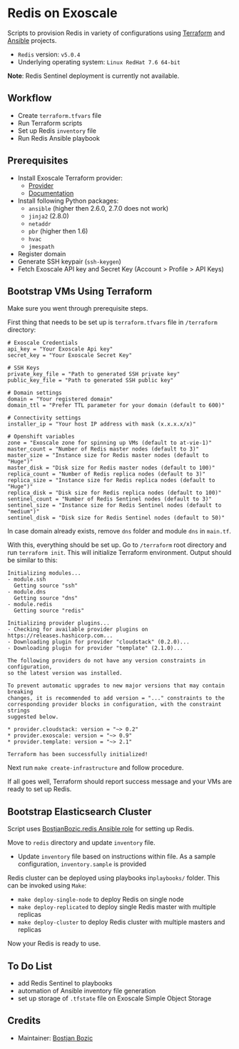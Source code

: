 # Redis on Exoscale
Scripts to provision Redis in variety of configurations using [Terraform](https://www.terraform.io) and [Ansible](https://www.ansible.com/) projects.
* `Redis` version: `v5.0.4`
* Underlying operating system: `Linux RedHat 7.6 64-bit`

**Note**: Redis Sentinel deployment is currently not available.

## Workflow
* Create `terraform.tfvars` file
* Run Terraform scripts
* Set up Redis `inventory` file
* Run Redis Ansible playbook

## Prerequisites
* Install Exoscale Terraform provider:
    * [Provider](https://github.com/exoscale/terraform-provider-exoscale)
    * [Documentation](https://www.terraform.io/docs/configuration/providers.html#third-party-plugins)
* Install following Python packages:
    * `ansible` (higher then 2.6.0, 2.7.0 does not work)
    * `jinja2` (2.8.0)
    * `netaddr`
    * `pbr` (higher then 1.6)
    * `hvac`
    * `jmespath`
* Register domain
* Generate SSH keypair (`ssh-keygen`)
* Fetch Exoscale API key and Secret Key (Account > Profile > API Keys)

## Bootstrap VMs Using Terraform
Make sure you went through prerequisite steps.

First thing that needs to be set up is `terraform.tfvars` file in `/terraform` directory:
```
# Exoscale Credentials
api_key = "Your Exoscale Api key"
secret_key = "Your Exoscale Secret Key"

# SSH Keys
private_key_file = "Path to generated SSH private key"
public_key_file = "Path to generated SSH public key"

# Domain settings
domain = "Your registered domain"
domain_ttl = "Prefer TTL parameter for your domain (default to 600)"

# Connectivity settings
installer_ip = "Your host IP address with mask (x.x.x.x/x)"

# Openshift variables
zone = "Exoscale zone for spinning up VMs (default to at-vie-1)"
master_count = "Number of Redis master nodes (default to 3)"
master_size = "Instance size for Redis master nodes (default to "Huge")"
master_disk = "Disk size for Redis master nodes (default to 100)"
replica_count = "Number of Redis replica nodes (default to 3)"
replica_size = "Instance size for Redis replica nodes (default to "Huge")"
replica_disk = "Disk size for Redis replica nodes (default to 100)"
sentinel_count = "Number of Redis Sentinel nodes (default to 3)"
sentinel_size = "Instance size for Redis Sentinel nodes (default to "medium")"
sentinel_disk = "Disk size for Redis Sentinel nodes (default to 50)"
```

In case domain already exists, remove `dns` folder and module `dns` in `main.tf`.

With this, everything should be set up. Go to `/terraform` root directory and run `terraform init`. This will initialize Terraform environment. Output should be similar to this:
```
Initializing modules...
- module.ssh
  Getting source "ssh"
- module.dns
  Getting source "dns"
- module.redis
  Getting source "redis"

Initializing provider plugins...
- Checking for available provider plugins on https://releases.hashicorp.com...
- Downloading plugin for provider "cloudstack" (0.2.0)...
- Downloading plugin for provider "template" (2.1.0)...

The following providers do not have any version constraints in configuration,
so the latest version was installed.

To prevent automatic upgrades to new major versions that may contain breaking
changes, it is recommended to add version = "..." constraints to the
corresponding provider blocks in configuration, with the constraint strings
suggested below.

* provider.cloudstack: version = "~> 0.2"
* provider.exoscale: version = "~> 0.9"
* provider.template: version = "~> 2.1"

Terraform has been successfully initialized!
```

Next run `make create-infrastructure` and follow procedure.

If all goes well, Terraform should report success message and your VMs are ready to set up Redis.

## Bootstrap Elasticsearch Cluster
Script uses [BostjanBozic.redis Ansible role](https://galaxy.ansible.com/bostjanbozic/redis) for setting up Redis.

Move to `redis` directory and update `inventory` file.
* Update `inventory` file based on instructions within file. As a sample configuration, `inventory.sample` is provided

Redis cluster can be deployed using playbooks in`playbooks/` folder. This can be invoked using `Make`:
* `make deploy-single-node` to deploy Redis on single node
* `make deploy-replicated` to deploy single Redis master with multiple replicas
* `make deploy-cluster` to deploy Redis cluster with multiple masters and replicas

Now your Redis is ready to use.

## To Do List
* add Redis Sentinel to playbooks
* automation of Ansible inventory file generation
* set up storage of `.tfstate` file on Exoscale Simple Object Storage

## Credits
* Maintainer: [Bostjan Bozic](https://github.com/BostjanBozic)
